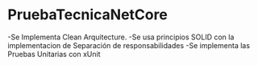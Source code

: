 # PruebaTecnicaNetCore

-Se Implementa Clean Arquitecture.
-Se usa principios SOLID con la implementacion de Separación de responsabilidades
-Se implementa las Pruebas Unitarias con xUnit